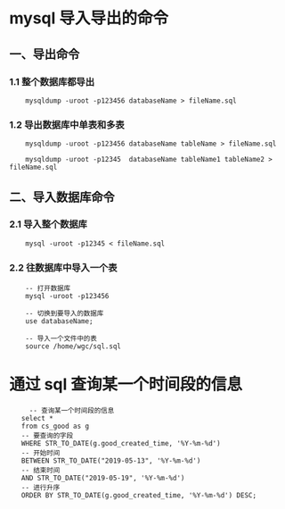 

# mysql 导入导出的命令


## 一、导出命令

### 1.1 整个数据库都导出
       
        mysqldump -uroot -p123456 databaseName > fileName.sql
        

### 1.2 导出数据库中单表和多表


        mysqldump -uroot -p123456 databaseName tableName > fileName.sql
        
        mysqldump -uroot -p12345  databaseName tableName1 tableName2 > fileName.sql
        
## 二、导入数据库命令

### 2.1 导入整个数据库

        mysql -uroot -p12345 < fileName.sql
        
### 2.2 往数据库中导入一个表

        -- 打开数据库
        mysql -uroot -p123456 
        
        -- 切换到要导入的数据库
        use databaseName;
        
        -- 导入一个文件中的表
        source /home/wgc/sql.sql
        
#   通过 sql 查询某一个时间段的信息

         -- 查询某一个时间段的信息
       select *
       from cs_good as g
       -- 要查询的字段
       WHERE STR_TO_DATE(g.good_created_time, '%Y-%m-%d')
       -- 开始时间
       BETWEEN STR_TO_DATE("2019-05-13", '%Y-%m-%d') 
       -- 结束时间
       AND STR_TO_DATE("2019-05-19", '%Y-%m-%d')
       -- 进行升序
       ORDER BY STR_TO_DATE(g.good_created_time, '%Y-%m-%d') DESC;
